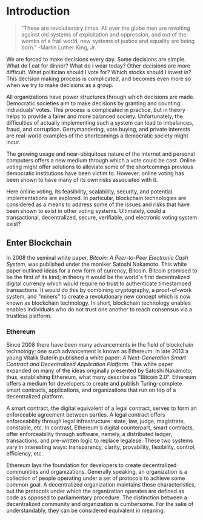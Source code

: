 # Introduction

> "These are revolutionary times. All over the globe men are revolting against
> old systems of exploitation and oppression, and out of the wombs of a frail
> world, new systems of justice and equality are being born." -Martin Luther
> King, Jr.

We are forced to make decisions every day. Some decisions are simple. What do I
eat for dinner? What do I wear today? Other decisions are more difficult. What
politician should I vote for? Which stocks should I invest in? This decision
making process is complicated, and becomes even more so when we try to make
decisions as a group.

All organizations have power structures through which decisions are made.
Democratic societies aim to make decisions by granting and counting individuals'
votes. This process is complicated in practice, but in theory helps to provide a
fairer and more balanced society. Unfortunately, the difficulties of actually
implementing such a system can lead to imbalances, fraud, and corruption.
Gerrymandering, vote buying, and private interests are real-world examples of
the shortcomings a democratic society might incur.

The growing usage and near-ubiquitous nature of the internet and personal
computers offers a new medium through which a vote could be cast. Online voting
might offer solutions to alleviate some of the shortcomings previous democratic
institutions have been victim to. However, online voting has been shown to have
many of its own risks associated with it.

Here online voting, its feasibility, scalability, security, and potential
implementations are explored. In particular, blockchain technologies are
considered as a means to address some of the issues and risks that have been
shown to exist in other voting systems.  Ultimately, could a transactional,
decentralized, secure, verifiable, and electronic voting system exist?


## Enter Blockchain

In 2008 the seminal white paper, *Bitcoin: A Peer-to-Peer Electronic Cash
System*, was published under the moniker Satoshi Nakamoto. This white paper
outlined ideas for a new form of currency, Bitcoin.  Bitcoin promised to be the
first of its kind; in theory it would be the world's first decentralized digital
currency which would require no trust to authenticate timestamped transactions.
It would do this by combining cryptography, a proof-of-work system, and "miners"
to create a revolutionary new concept which is now known as blockchain
technology. In short, blockchain technology enables enables individuals who do
not trust one another to reach consensus via a trustless platform.


### Ethereum

Since 2008 there have been many advancements in the field of blockchain
technology; one such advancement is known as Ethereum. In late 2013 a young
Vitalik Buterin published a white paper: *A Next-Generation Smart Contract and
Decentralized Application Platform*.  This white paper expanded on many of the
ideas originally presented by Satoshi Nakamoto; thus, establishing Ethereum,
what many describe as "Bitcoin 2.0". Ethereum offers a medium for developers to
create and publish Turing-complete smart contracts, applications, and
organizations that run on top of a decentralized platform.

A smart contract, the digital equivalent of a legal contract, serves to form an
enforceable agreement between parties. A legal contract offers enforceability
through legal infrastructure: state, law, judge, magistrate, constable, etc. In
contrast, Ethereum's digital counterpart, smart contracts, offer enforceability
through software; namely, a distributed ledger, transactions, and pre-written
logic to replace legalese. These two systems vary in interesting ways:
transparency, clarity, provability, flexibility, control, efficiency, etc.

Ethereum lays the foundation for developers to create decentralized communities
and organizations. Generally speaking, an organization is a collection of people
operating under a set of protocols to achieve some common goal. A decentralized
organization maintains these characteristics, but the protocols under which the
organization operates are defined as code as opposed to parliamentary procedure.
The distinction between a decentralized community and organization is
cumbersome. For the sake of understandably, they can be considered equivalent in
meaning.


